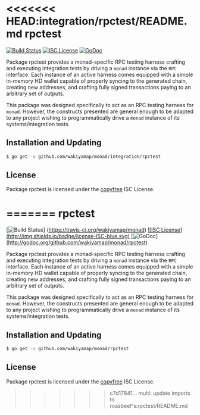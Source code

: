 <<<<<<< HEAD:integration/rpctest/README.md
rpctest
=======

[![Build Status](http://img.shields.io/travis/wakiyamap/monad.svg)](https://travis-ci.org/wakiyamap/monad)
[![ISC License](http://img.shields.io/badge/license-ISC-blue.svg)](http://copyfree.org)
[![GoDoc](https://img.shields.io/badge/godoc-reference-blue.svg)](http://godoc.org/github.com/wakiyamap/monad/integration/rpctest)

Package rpctest provides a monad-specific RPC testing harness crafting and
executing integration tests by driving a `monad` instance via the `RPC`
interface. Each instance of an active harness comes equipped with a simple
in-memory HD wallet capable of properly syncing to the generated chain,
creating new addresses, and crafting fully signed transactions paying to an
arbitrary set of outputs.

This package was designed specifically to act as an RPC testing harness for
`monad`. However, the constructs presented are general enough to be adapted to
any project wishing to programmatically drive a `monad` instance of its
systems/integration tests.

## Installation and Updating

```bash
$ go get -u github.com/wakiyamap/monad/integration/rpctest
```

## License

Package rpctest is licensed under the [copyfree](http://copyfree.org) ISC
License.

=======
rpctest
=======

[![Build Status](http://img.shields.io/travis/wakiyamap/monad.svg)]
(https://travis-ci.org/wakiyamap/monad) [![ISC License]
(http://img.shields.io/badge/license-ISC-blue.svg)](http://copyfree.org)
[![GoDoc](https://img.shields.io/badge/godoc-reference-blue.svg)]
(http://godoc.org/github.com/wakiyamap/monad/rpctest)

Package rpctest provides a monad-specific RPC testing harness crafting and
executing integration tests by driving a `monad` instance via the `RPC`
interface. Each instance of an active harness comes equipped with a simple
in-memory HD wallet capable of properly syncing to the generated chain,
creating new addresses, and crafting fully signed transactions paying to an
arbitrary set of outputs. 

This package was designed specifically to act as an RPC testing harness for
`monad`. However, the constructs presented are general enough to be adapted to
any project wishing to programmatically drive a `monad` instance of its
systems/integration tests. 

## Installation and Updating

```bash
$ go get -u github.com/wakiyamap/monad/rpctest
```

## License


Package rpctest is licensed under the [copyfree](http://copyfree.org) ISC
License.

>>>>>>> c7d17841... multi: update imports to roasbeef's:rpctest/README.md
